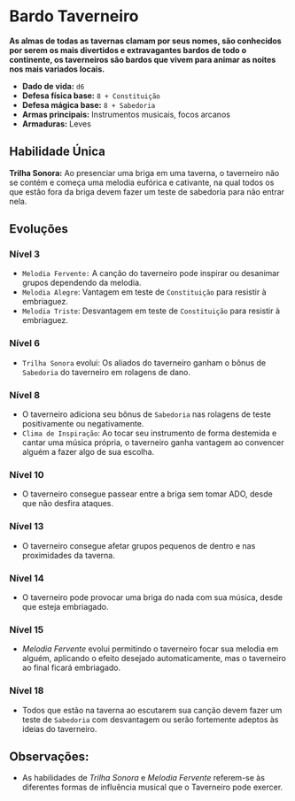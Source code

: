 # Bardo Taverneiro
**As almas de todas as tavernas clamam por seus nomes, são conhecidos por serem os mais divertidos e extravagantes bardos de todo o continente, os taverneiros são bardos que vivem para animar as noites nos mais variados locais.**

- **Dado de vida:** `d6`
- **Defesa física base:** `8 + Constituição`
- **Defesa mágica base:** `8 + Sabedoria`
- **Armas principais:** Instrumentos musicais, focos arcanos
- **Armaduras:** Leves

## Habilidade Única
**Trilha Sonora:** Ao presenciar uma briga em uma taverna, o taverneiro não se contém e começa uma melodia eufórica e cativante, na qual todos os que estão fora da briga devem fazer um teste de sabedoria para não entrar nela.

## Evoluções
### Nível 3
- `Melodia Fervente:` A canção do taverneiro pode inspirar ou desanimar grupos dependendo da melodia.
- `Melodia Alegre`: Vantagem em teste de `Constituição` para resistir à embriaguez.
- `Melodia Triste`: Desvantagem em teste de `Constituição` para resistir à embriaguez.

### Nível 6
- `Trilha Sonora` evolui: Os aliados do taverneiro ganham o bônus de `Sabedoria` do taverneiro em rolagens de dano.

### Nível 8
- O taverneiro adiciona seu bônus de `Sabedoria` nas rolagens de teste positivamente ou negativamente.
- `Clima de Inspiração`: Ao tocar seu instrumento de forma destemida e cantar uma música própria, o taverneiro ganha vantagem ao convencer alguém a fazer algo de sua escolha.

### Nível 10
- O taverneiro consegue passear entre a briga sem tomar ADO, desde que não desfira ataques.

### Nível 13
- O taverneiro consegue afetar grupos pequenos de dentro e nas proximidades da taverna.

### Nível 14
- O taverneiro pode provocar uma briga do nada com sua música, desde que esteja embriagado.

### Nível 15
- *Melodia Fervente* evolui permitindo o taverneiro focar sua melodia em alguém, aplicando o efeito desejado automaticamente, mas o taverneiro ao final ficará embriagado.

### Nível 18
- Todos que estão na taverna ao escutarem sua canção devem fazer um teste de `Sabedoria` com desvantagem ou serão fortemente adeptos às ideias do taverneiro.

## **Observações:**
- As habilidades de *Trilha Sonora* e *Melodia Fervente* referem-se às diferentes formas de influência musical que o Taverneiro pode exercer.
